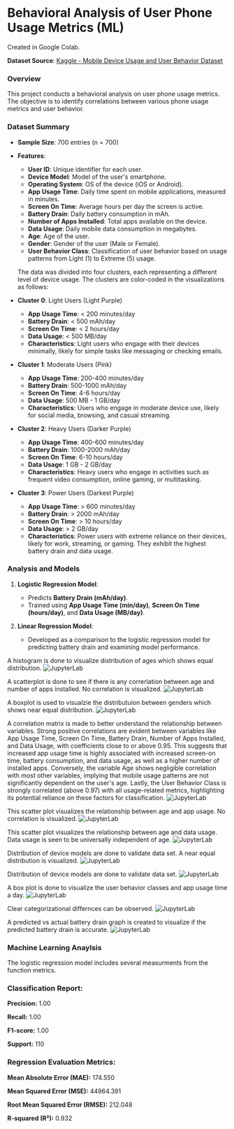 # **Behavioral Analysis of User Phone Usage Metrics (ML)**

Created in Google Colab.

**Dataset Source**: [Kaggle - Mobile Device Usage and User Behavior Dataset](https://www.kaggle.com/datasets/valakhorasani/mobile-device-usage-and-user-behavior-dataset)

### **Overview**
This project conducts a behavioral analysis on user phone usage metrics. The objective is to identify correlations between various phone usage metrics and user behavior.

### **Dataset Summary**
- **Sample Size**: 700 entries (n = 700)

- **Features**:
  - **User ID**: Unique identifier for each user.<br>
  - **Device Model**: Model of the user's smartphone.<br>
  - **Operating System**: OS of the device (iOS or Android).<br>
  - **App Usage Time**: Daily time spent on mobile applications, measured in minutes.<br>
  - **Screen On Time**: Average hours per day the screen is active.<br>
  - **Battery Drain**: Daily battery consumption in mAh.<br>
  - **Number of Apps Installed**: Total apps available on the device.<br>
  - **Data Usage**: Daily mobile data consumption in megabytes.<br>
  - **Age**: Age of the user.<br>
  - **Gender**: Gender of the user (Male or Female).<br>
  - **User Behavior Class**: Classification of user behavior based on usage patterns from Light (1) to Extreme (5) usage.

  The data was divided into four clusters, each representing a different level of device usage. The clusters are color-coded in the visualizations as follows:

- **Cluster 0**: Light Users (Light Purple)
  - **App Usage Time**: < 200 minutes/day
  - **Battery Drain**: < 500 mAh/day
  - **Screen On Time**: < 2 hours/day
  - **Data Usage**: < 500 MB/day
  - **Characteristics**: Light users who engage with their devices minimally, likely for simple tasks like messaging or checking emails.
- **Cluster 1**: Moderate Users (Pink)
  - **App Usage Time**: 200-400 minutes/day
  - **Battery Drain**: 500-1000 mAh/day
  - **Screen On Time**: 4-6 hours/day
  - **Data Usage**: 500 MB - 1 GB/day
  - **Characteristics**: Users who engage in moderate device use, likely for social media, browsing, and casual streaming.
- **Cluster 2**: Heavy Users (Darker Purple)
  - **App Usage Time**: 400-600 minutes/day
  - **Battery Drain**: 1000-2000 mAh/day
  - **Screen On Time**: 6-10 hours/day
  - **Data Usage**: 1 GB - 2 GB/day
  - **Characteristics**: Heavy users who engage in activities such as frequent video consumption, online gaming, or multitasking.
- **Cluster 3**: Power Users (Darkest Purple)
  - **App Usage Time**: > 600 minutes/day
  - **Battery Drain**: > 2000 mAh/day
  - **Screen On Time**: > 10 hours/day
  - **Data Usage**: > 2 GB/day
  - **Characteristics**: Power users with extreme reliance on their devices, likely for work, streaming, or gaming. They exhibit the highest battery drain and data usage.

### **Analysis and Models**
1. **Logistic Regression Model**:
   - Predicts **Battery Drain (mAh/day)**.
   - Trained using **App Usage Time (min/day)**, **Screen On Time (hours/day)**, and **Data Usage (MB/day)**.

2. **Linear Regression Model**:
   - Developed as a comparison to the logistic regression model for predicting battery drain and examining model performance.
  
A histogram is done to visualize distribution of ages which shows equal distribution.
![JupyterLab](images/graph_01.png)

A scatterplot is done to see if there is any correrlation between age and number of apps installed. No correlation is visualized.
![JupyterLab](images/graph_02.png)

A boxplot is used to visualzie the distributuion between genders which shows near equal distribution.
![JupyterLab](images/graph_03.png)

A correlation matrix is made to better understand the relationship between variables. Strong positive correlations are evident between variables like App Usage Time, Screen On Time, Battery Drain, Number of Apps Installed, and Data Usage, with coefficients close to or above 0.95. This suggests that increased app usage time is highly associated with increased screen-on time, battery consumption, and data usage, as well as a higher number of installed apps. Conversely, the variable Age shows negligible correlation with most other variables, implying that mobile usage patterns are not significantly dependent on the user's age. Lastly, the User Behavior Class is strongly correlated (above 0.97) with all usage-related metrics, highlighting its potential reliance on these factors for classification. 
![JupyterLab](images/graph_04.png)

This scatter plot visualizes the relationship between age and app usage. No correlation is visualized.
![JupyterLab](images/graph_05.png)

This scatter plot visualizes the relationship between age and data usage. Data usage is seen to be universally independent of age.
![JupyterLab](images/graph_06.png)

Distribution of device models are done to validate data set. A near equal distribution is visualized.
![JupyterLab](images/graph_07.png)

Distribution of device models are done to validate data set.
![JupyterLab](images/graph_08.png)

A box plot is done to visualize the user behavior classes and app usage time a day.
![JupyterLab](images/graph_09.png)

Clear categorizational differnces can be observed.
![JupyterLab](images/graph_10.png)

A predicted vs actual battery drain graph is created to visualize if the predicted battery drain is accurate.
![JupyterLab](images/graph_11.png)

### **Machine Learning Anaylsis**

The logistic regression model includes several measurments from the function metrics.

###  Classification Report:


**Precision:** 1.00

**Recall:** 1.00

**F1-score:** 1.00

**Support:** 110

### Regression Evaluation Metrics:

**Mean Absolute Error (MAE):** 174.550

**Mean Squared Error (MSE):** 44964.391

**Root Mean Squared Error (RMSE):** 212.048

**R-squared (R²):** 0.932
